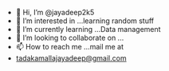 - 👋 Hi, I’m @jayadeep2k5
- 👀 I’m interested in ...learning random stuff
- 🌱 I’m currently learning ...Data management 
- 💞️ I’m looking to collaborate on ...
- 📫 How to reach me ...mail me at
- tadakamallajayadeep@gmail.com 

<!---
jayadeep2k5/jayadeep2k5 is a ✨ special ✨ repository because its `README.md` (this file) appears on your GitHub profile.
You can click the Preview link to take a look at your changes.
--->
